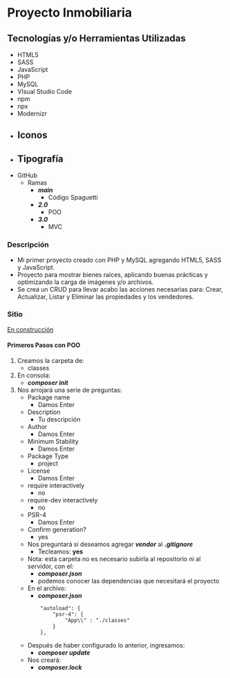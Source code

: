 # Proyecto Inmobiliaria

## Tecnologías y/o Herramientas Utilizadas

- HTML5
- SASS
- JavaScript
- PHP
- MySQL
- VIsual Studio Code
- npm
- npx
- Modernizr
- Iconos
    -
- Tipografía
    -
- GitHub
    - Ramas
        - **_main_**
            - Código Spaguetti
        - **_2.0_**
            - POO
        - **_3.0_**
            - MVC

### Descripción

- Mi primer proyecto creado con PHP y MySQL agregando HTML5, SASS y JavaScript.
- Proyecto para mostrar bienes raíces, aplicando buenas prácticas y optimizando la carga de imágenes y/o archivos.
- Se crea un CRUD para llevar acabo las acciones necesarias para: Crear, Actualizar, Listar y Eliminar las propiedades y los vendedores.

### Sitio

[En construcción](...)

#### Primeros Pasos con POO

1. Creamos la carpeta de:
    - classes
1. En consola:
    - **_composer init_**
1. Nos arrojará una serie de preguntas:
    - Package name
        - Damos Enter
    - Description
        - Tu descripción
    - Author
        - Damos Enter
    - Minimum Stability
        - Damos Enter
    - Package Type
        - project
    - License
        - Damos Enter
    - require interactively
        - no
    - require-dev interactively
        - no
    - PSR-4
        - Damos Enter
    - Confirm generation?
        - yes
    - Nos preguntará si deseamos agregar **_vendor_** al **_.gitignore_**
        - Tecleamos: **yes**
    - Nota: esta carpeta no es necesario subirla al repositorio ni al servidor, con el:
        - **_composer.json_**
        - podemos conocer las dependencias que necesitará el proyecto
    - En el archivo:
        - **_composer.json_**
        ```
            "autoload": {
                "psr-4": {
                    "App\\" : "./classes"
                }
            },
        ```
    - Después de haber configurado lo anterior, ingresamos:
        - **_composer update_**
    - Nos creará:
        - **_composer.lock_**